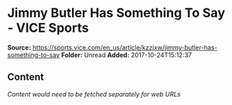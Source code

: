 # Jimmy Butler Has Something To Say - VICE Sports

**Source:** https://sports.vice.com/en_us/article/kzzjxw/jimmy-butler-has-something-to-say
**Folder:** Unread
**Added:** 2017-10-24T15:12:37




## Content
*Content would need to be fetched separately for web URLs*
